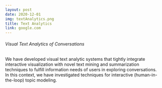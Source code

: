 ```yaml
---
layout: post
date: 2020-12-01
img: textAnalytics.png
title: Text Analytics
link: google.com
---
```


###### Visual Text Analytics of Conversations

We have developed visual text analytic systems that tightly integrate interactive visualization with novel text mining and summarization techniques to fulfill information needs of users in exploring conversations. In this context, we have investigated techniques for interactive (human-in-the-loop) topic modeling.
